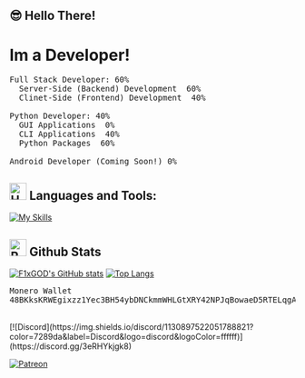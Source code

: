 ## 😎 Hello There!
# Im a Developer!
<pre>
Full Stack Developer: 60%
  Server-Side (Backend) Development  60%
  Clinet-Side (Frontend) Development  40%

Python Developer: 40%
  GUI Applications  0%
  CLI Applications  40%
  Python Packages  60%

Android Developer (Coming Soon!) 0%
</pre>
## <img src="https://raw.githubusercontent.com/Tarikul-Islam-Anik/Animated-Fluent-Emojis/master/Emojis/Objects/Hammer%20and%20Wrench.png" alt="Hammer and Wrench" width="30" height="30" /> **Languages and Tools:**  
[![My Skills](https://skillicons.dev/icons?i=html,css,git,js,nodejs,windows,linux,firebase,github,kotlin,vscode,pycharm,webstorm,unity,androidstudio,stackoverflow&perline=13)](https://github.com/f1xgod)
## <img src="https://raw.githubusercontent.com/Tarikul-Islam-Anik/Animated-Fluent-Emojis/master/Emojis/Travel%20and%20places/Rocket.png" alt="Rocket" width="30" height="30" /> Github Stats 
[![F1xGOD's GitHub stats](https://github-readme-stats.vercel.app/api?username=f1xgod&show_icons=true&theme=transparent&include_all_commits=true)](https://github.com/f1xgod)
[![Top Langs](https://github-readme-stats.vercel.app/api/top-langs/?username=f1xgod&show_icons=true&layout=compact&theme=transparent&card_width=500px)](https://github.com/f1xgod)


<pre>
Monero Wallet
48BKksKRWEgixzz1Yec3BH54ybDNCkmmWHLGtXRY42NPJqBowaeD5RTELqgABD1GzBT97pqrjW5PJHsNWzVyQ8zuL6tRBcY
</pre>
<br>
[![Discord](https://img.shields.io/discord/1130897522051788821?color=7289da&label=Discord&logo=discord&logoColor=ffffff)](https://discord.gg/3eRHYkjgk8)

[![Patreon](https://img.shields.io/endpoint.svg?url=https%3A%2F%2Fshieldsio-patreon.vercel.app%2Fapi%3Fusername%3DF1xGOD%26type%3Dpatrons)](https://patreon.com/F1xGOD)